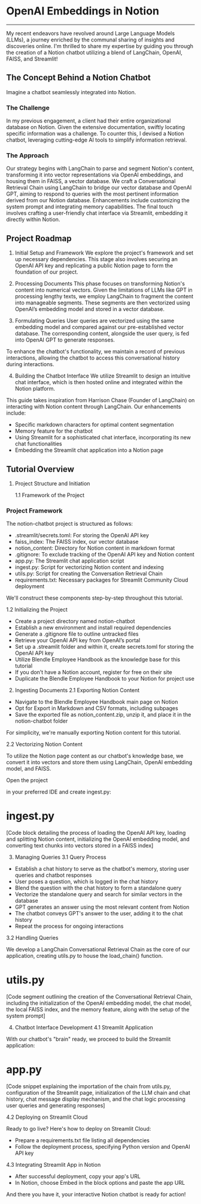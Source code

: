 # OpenAI Embeddings in Notion
---

My recent endeavors have revolved around Large Language Models (LLMs), a journey enriched by the communal sharing of insights and discoveries online. I'm thrilled to share my expertise by guiding you through the creation of a Notion chatbot utilizing a blend of LangChain, OpenAI, FAISS, and Streamlit!


## The Concept Behind a Notion Chatbot

Imagine a chatbot seamlessly integrated into Notion.

### The Challenge
In my previous engagement, a client had their entire organizational database on Notion. Given the extensive documentation, swiftly locating specific information was a challenge. To counter this, I devised a Notion chatbot, leveraging cutting-edge AI tools to simplify information retrieval.

###  The Approach
Our strategy begins with LangChain to parse and segment Notion's content, transforming it into vector representations via OpenAI embeddings, and housing them in FAISS, a vector database. We craft a Conversational Retrieval Chain using LangChain to bridge our vector database and OpenAI GPT, aiming to respond to queries with the most pertinent information derived from our Notion database. Enhancements include customizing the system prompt and integrating memory capabilities. The final touch involves crafting a user-friendly chat interface via Streamlit, embedding it directly within Notion.

## Project Roadmap

1. Initial Setup and Framework
We explore the project's framework and set up necessary dependencies. This stage also involves securing an OpenAI API key and replicating a public Notion page to form the foundation of our project.

2. Processing Documents
This phase focuses on transforming Notion's content into numerical vectors. Given the limitations of LLMs like GPT in processing lengthy texts, we employ LangChain to fragment the content into manageable segments. These segments are then vectorized using OpenAI’s embedding model and stored in a vector database.

3. Formulating Queries
User queries are vectorized using the same embedding model and compared against our pre-established vector database. The corresponding content, alongside the user query, is fed into OpenAI GPT to generate responses.

To enhance the chatbot's functionality, we maintain a record of previous interactions, allowing the chatbot to access this conversational history during interactions.

4. Building the Chatbot Interface
We utilize Streamlit to design an intuitive chat interface, which is then hosted online and integrated within the Notion platform.

This guide takes inspiration from Harrison Chase (Founder of LangChain) on interacting with Notion content through LangChain. Our enhancements include:

- Specific markdown characters for optimal content segmentation
- Memory feature for the chatbot
- Using Streamlit for a sophisticated chat interface, incorporating its new chat functionalities
- Embedding the Streamlit chat application into a Notion page

## Tutorial Overview

1. Project Structure and Initiation

    1.1 Framework of the Project

### Project Framework
The notion-chatbot project is structured as follows:

- .streamlit/secrets.toml: For storing the OpenAI API key
- faiss_index: The FAISS index, our vector database
- notion_content: Directory for Notion content in markdown format
- .gitignore: To exclude tracking of the OpenAI API key and Notion content
- app.py: The Streamlit chat application script
- ingest.py: Script for vectorizing Notion content and indexing
- utils.py: Script for creating the Conversation Retrieval Chain
- requirements.txt: Necessary packages for Streamlit Community Cloud deployment

We'll construct these components step-by-step throughout this tutorial.

1.2 Initializing the Project

- Create a project directory named notion-chatbot
- Establish a new environment and install required dependencies
- Generate a .gitignore file to outline untracked files
- Retrieve your OpenAI API key from OpenAI’s portal
- Set up a .streamlit folder and within it, create secrets.toml for storing the OpenAI API key
- Utilize Blendle Employee Handbook as the knowledge base for this tutorial
- If you don’t have a Notion account, register for free on their site
- Duplicate the Blendle Employee Handbook to your Notion for project use

2. Ingesting Documents
2.1 Exporting Notion Content

- Navigate to the Blendle Employee Handbook main page on Notion
- Opt for Export in Markdown and CSV formats, including subpages
- Save the exported file as notion_content.zip, unzip it, and place it in the notion-chatbot folder

For simplicity, we're manually exporting Notion content for this tutorial.

2.2 Vectorizing Notion Content

To utilize the Notion page content as our chatbot's knowledge base, we convert it into vectors and store them using LangChain, OpenAI embedding model, and FAISS.

Open the project

 in your preferred IDE and create ingest.py:

# ingest.py

[Code block detailing the process of loading the OpenAI API key, loading and splitting Notion content, initializing the OpenAI embedding model, and converting text chunks into vectors stored in a FAISS index]

3. Managing Queries
3.1 Query Process

- Establish a chat history to serve as the chatbot's memory, storing user queries and chatbot responses
- User poses a question, which is logged in the chat history
- Blend the question with the chat history to form a standalone query
- Vectorize the standalone query and search for similar vectors in the database
- GPT generates an answer using the most relevant content from Notion
- The chatbot conveys GPT's answer to the user, adding it to the chat history
- Repeat the process for ongoing interactions

3.2 Handling Queries

We develop a LangChain Conversational Retrieval Chain as the core of our application, creating utils.py to house the load_chain() function.

# utils.py

[Code segment outlining the creation of the Conversational Retrieval Chain, including the initialization of the OpenAI embedding model, the chat model, the local FAISS index, and the memory feature, along with the setup of the system prompt]

4. Chatbot Interface Development
4.1 Streamlit Application

With our chatbot's "brain" ready, we proceed to build the Streamlit application:

# app.py

[Code snippet explaining the importation of the chain from utils.py, configuration of the Streamlit page, initialization of the LLM chain and chat history, chat message display mechanism, and the chat logic processing user queries and generating responses]

4.2 Deploying on Streamlit Cloud

Ready to go live? Here's how to deploy on Streamlit Cloud:

- Prepare a requirements.txt file listing all dependencies
- Follow the deployment process, specifying Python version and OpenAI API key

4.3 Integrating Streamlit App in Notion

- After successful deployment, copy your app's URL
- In Notion, choose Embed in the block options and paste the app URL

And there you have it, your interactive Notion chatbot is ready for action!




